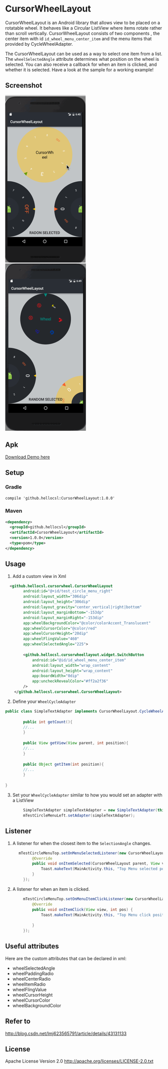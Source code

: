 # CursorWheelLayout

CursorWheelLayout is an Android library that allows view to be placed on a rotatable wheel. It behaves like a Circular ListView where items rotate rather than scroll vertically.
CursorWheelLayout consists of two components , the center item with id `id_wheel_menu_center_item` and the menu items that provided by CycleWheelAdapter.

The CursorWheelLayout can be used as a way to select one item from a list. The `wheelSelectedAngle` attribute determines what position on the wheel is selected.
You can also receive a callback for when an item is clicked, and whether it is selected. Have a look at the sample for a working example!

## Screenshot
![1]
![2]
## Apk

[Download Demo here](https://github.com/BCsl/CursorWheelLayout/tree/master/demo/app-debug.apk)

## Setup

### Gradle

`compile 'github.hellocsl:CursorWheelLayout:1.0.0'`

### Maven

```xml
<dependency>
  <groupId>github.hellocsl</groupId>
  <artifactId>CursorWheelLayout</artifactId>
  <version>1.0.0</version>
  <type>pom</type>
</dependency>
```

## Usage
1) Add a custom view in Xml
```xml
  <github.hellocsl.cursorwheel.CursorWheelLayout
        android:id="@+id/test_circle_menu_right"
        android:layout_width="306dip"
        android:layout_height="306dip"
        android:layout_gravity="center_vertical|right|bottom"
        android:layout_marginBottom="-153dp"
        android:layout_marginRight="-153dip"
        app:wheelBackgroundColor="@color/colorAccent_Translucent"
        app:wheelCursorColor="@color/red"
        app:wheelCursorHeight="20dip"
        app:wheelFlingValue="460"
        app:wheelSelectedAngle="225">

        <github.hellocsl.cursorwheellayout.widget.SwitchButton
            android:id="@id/id_wheel_menu_center_item"
            android:layout_width="wrap_content"
            android:layout_height="wrap_content"
            app:boardWidth="0dip"
            app:uncheckRevealColor="#ff2a2f36"
        />
    </github.hellocsl.cursorwheel.CursorWheelLayout>

```
2) Define your `WheelCycleAdapter`
```java
public class SimpleTextAdapter implements CursorWheelLayout.CycleWheelAdapter{

        public int getCount(){
        //...
        }

        public View getView(View parent, int position){
        //...
        }

        public Object getItem(int position){
        //...
        }

}
```
3) Set your `WheelCycleAdapter` similar to how you would set an adapter with a ListView
```java
        SimpleTextAdapter simpleTextAdapter = new SimpleTextAdapter(this, menuItemDatas);
        mTestCircleMenuLeft.setAdapter(simpleTextAdapter);
```

## Listener
1) A listener for when the closest item to the `SelectionAngle` changes.
```java
      mTestCircleMenuTop.setOnMenuSelectedListener(new CursorWheelLayout.OnMenuSelectedListener() {
            @Override
            public void onItemSelected(CursorWheelLayout parent, View view, int pos) {
                Toast.makeText(MainActivity.this, "Top Menu selected position:" + pos, Toast.LENGTH_SHORT).show();
            }
        });
```
2) A listener for when an item is clicked.
```java
        mTestCircleMenuTop.setOnMenuItemClickListener(new CursorWheelLayout.OnMenuItemClickListener() {
            @Override
            public void onItemClick(View view, int pos) {
                Toast.makeText(MainActivity.this, "Top Menu click position:" + pos, Toast.LENGTH_SHORT).show();

            }
        });
```

## Useful attributes
 Here are the custom attributes that can be declared in xml:
  * wheelSelectedAngle
  * wheelPaddingRadio
  * wheelCenterRadio
  * wheelItemRadio
  * wheelFlingValue
  * wheelCursorHeight
  * wheelCursorColor
  * wheelBackgroundColor


## Refer to
http://blog.csdn.net/lmj623565791/article/details/43131133

## License
Apache License Version 2.0
http://apache.org/licenses/LICENSE-2.0.txt

[1]: ./screenshot/gif2.gif
[2]: ./screenshot/gif3.gif

